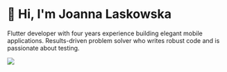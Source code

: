 
# 👋 Hi, I'm Joanna Laskowska

Flutter developer with four years experience building elegant mobile applications. Results-driven problem solver who writes robust code and is passionate about testing.

![](https://github-readme-stats.vercel.app/api?username=jlaskowska&show_icons=true&hide_border=true)
